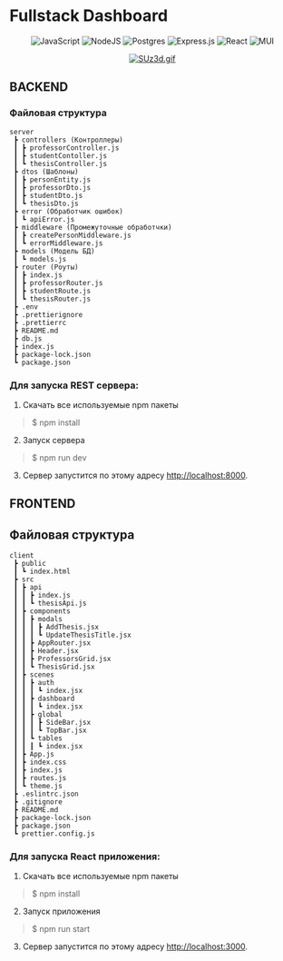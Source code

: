 # Fullstack Dashboard

<div align="center">

![JavaScript](https://img.shields.io/badge/javascript-%23323330.svg?style=for-the-badge&logo=javascript&logoColor=%23F7DF1E)
![NodeJS](https://img.shields.io/badge/node.js-6DA55F?style=for-the-badge&logo=node.js&logoColor=white)
![Postgres](https://img.shields.io/badge/postgres-%23316192.svg?style=for-the-badge&logo=postgresql&logoColor=white)
![Express.js](https://img.shields.io/badge/express.js-%23404d59.svg?style=for-the-badge&logo=express&logoColor=%2361DAFB)
![React](https://img.shields.io/badge/react-%2320232a.svg?style=for-the-badge&logo=react&logoColor=%2361DAFB)
![MUI](https://img.shields.io/badge/MUI-%230081CB.svg?style=for-the-badge&logo=mui&logoColor=white)


[![SUz3d.gif](https://s9.gifyu.com/images/SUz3d.gif)](https://gifyu.com/image/SUz3d)
</div>

## BACKEND

### Файловая структура

```
server
 ┣ controllers (Контроллеры)
 ┃ ┣ professorController.js
 ┃ ┣ studentContoller.js
 ┃ ┗ thesisController.js
 ┣ dtos (Шаблоны)
 ┃ ┣ personEntity.js
 ┃ ┣ professorDto.js
 ┃ ┣ studentDto.js
 ┃ ┗ thesisDto.js
 ┣ error (Обработчик ошибок)
 ┃ ┗ apiError.js
 ┣ middleware (Промежуточные обработчки)
 ┃ ┣ createPersonMiddleware.js
 ┃ ┗ errorMiddleware.js
 ┣ models (Модель БД)
 ┃ ┗ models.js
 ┣ router (Роуты)
 ┃ ┣ index.js
 ┃ ┣ professorRouter.js
 ┃ ┣ studentRoute.js
 ┃ ┗ thesisRouter.js
 ┣ .env
 ┣ .prettierignore
 ┣ .prettierrc
 ┣ README.md
 ┣ db.js
 ┣ index.js
 ┣ package-lock.json
 ┗ package.json
```

### Для запуска REST сервера:

1. Скачать все используемые npm пакеты

> \$ npm install

2. Запуск сервера

> \$ npm run dev

3. Сервер запустится по этому адресу [http://localhost:8000](http://localhost:8000).

 
## FRONTEND

## Файловая структура

```
client
 ┣ public
 ┃ ┗ index.html
 ┣ src
 ┃ ┣ api
 ┃ ┃ ┣ index.js
 ┃ ┃ ┗ thesisApi.js
 ┃ ┣ components
 ┃ ┃ ┣ modals
 ┃ ┃ ┃ ┣ AddThesis.jsx
 ┃ ┃ ┃ ┗ UpdateThesisTitle.jsx
 ┃ ┃ ┣ AppRouter.jsx
 ┃ ┃ ┣ Header.jsx
 ┃ ┃ ┣ ProfessorsGrid.jsx
 ┃ ┃ ┗ ThesisGrid.jsx
 ┃ ┣ scenes
 ┃ ┃ ┣ auth
 ┃ ┃ ┃ ┗ index.jsx
 ┃ ┃ ┣ dashboard
 ┃ ┃ ┃ ┗ index.jsx
 ┃ ┃ ┣ global
 ┃ ┃ ┃ ┣ SideBar.jsx
 ┃ ┃ ┃ ┗ TopBar.jsx
 ┃ ┃ ┗ tables
 ┃ ┃ ┃ ┗ index.jsx
 ┃ ┣ App.js
 ┃ ┣ index.css
 ┃ ┣ index.js
 ┃ ┣ routes.js
 ┃ ┗ theme.js
 ┣ .eslintrc.json
 ┣ .gitignore
 ┣ README.md
 ┣ package-lock.json
 ┣ package.json
 ┗ prettier.config.js
```


### Для запуска React приложения:

1. Скачать все используемые npm пакеты

> \$ npm install

2. Запуск приложения

> \$ npm run start

3. Сервер запустится по этому адресу [http://localhost:3000](http://localhost:3000).
